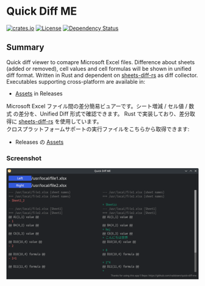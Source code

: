 # Quick Diff ME

[![crates.io](https://img.shields.io/crates/v/quick-diff-me?label=latest)](https://crates.io/crates/quick-diff-me)
[![License](https://img.shields.io/github/license/nabbisen/quick-diff-me)](https://github.com/nabbisen/quick-diff-me/blob/main/LICENSE)
[![Dependency Status](https://deps.rs/crate/quick-diff-me/latest/status.svg)](https://deps.rs/crate/quick-diff-me/latest)

## Summary

Quick diff viewer to comapre Microsoft Excel files. Difference about sheets (added or removed), cell values and cell formulas will be shown in unified diff format. Written in Rust and dependent on [sheets-diff-rs](https://github.com/nabbisen/sheets-diff-rs) as diff collector.    
Executables supporting cross-platform are available in:

- [Assets](https://github.com/nabbisen/quick-diff-me/releases/latest) in Releases

Microsoft Excel ファイル間の差分簡易ビュアーです。シート増減 / セル値 / 数式 の差分を、Unified Diff 形式で確認できます。 Rust で実装しており、差分取得に [sheets-diff-rs](https://github.com/nabbisen/sheets-diff-rs) を使用しています。    
クロスプラットフォームサポートの実行ファイルをこちらから取得できます:

- Releases の [Assets](https://github.com/nabbisen/quick-diff-me/releases/latest)

### Screenshot

![screenshot.png](docs/.assets/screenshot.png)
